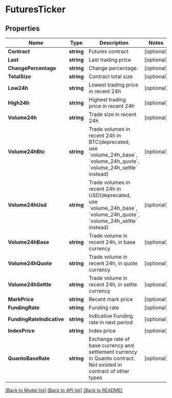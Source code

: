 # FuturesTicker

## Properties
Name | Type | Description | Notes
------------ | ------------- | ------------- | -------------
**Contract** | **string** | Futures contract | [optional] 
**Last** | **string** | Last trading price | [optional] 
**ChangePercentage** | **string** | Change percentage. | [optional] 
**TotalSize** | **string** | Contract total size | [optional] 
**Low24h** | **string** | Lowest trading price in recent 24h | [optional] 
**High24h** | **string** | Highest trading price in recent 24h | [optional] 
**Volume24h** | **string** | Trade size in recent 24h | [optional] 
**Volume24hBtc** | **string** | Trade volumes in recent 24h in BTC(deprecated, use &#x60;volume_24h_base&#x60;, &#x60;volume_24h_quote&#x60;, &#x60;volume_24h_settle&#x60; instead) | [optional] 
**Volume24hUsd** | **string** | Trade volumes in recent 24h in USD(deprecated, use &#x60;volume_24h_base&#x60;, &#x60;volume_24h_quote&#x60;, &#x60;volume_24h_settle&#x60; instead) | [optional] 
**Volume24hBase** | **string** | Trade volume in recent 24h, in base currency | [optional] 
**Volume24hQuote** | **string** | Trade volume in recent 24h, in quote currency | [optional] 
**Volume24hSettle** | **string** | Trade volume in recent 24h, in settle currency | [optional] 
**MarkPrice** | **string** | Recent mark price | [optional] 
**FundingRate** | **string** | Funding rate | [optional] 
**FundingRateIndicative** | **string** | Indicative Funding rate in next period | [optional] 
**IndexPrice** | **string** | Index price | [optional] 
**QuantoBaseRate** | **string** | Exchange rate of base currency and settlement currency in Quanto contract. Not existed in contract of other types | [optional] 

[[Back to Model list]](../README.md#documentation-for-models) [[Back to API list]](../README.md#documentation-for-api-endpoints) [[Back to README]](../README.md)



